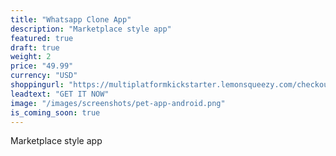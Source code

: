 ```yaml
---
title: "Whatsapp Clone App"
description: "Marketplace style app"
featured: true
draft: true
weight: 2
price: "49.99"
currency: "USD"
shoppingurl: "https://multiplatformkickstarter.lemonsqueezy.com/checkout/buy/e079be3b-613d-4f2a-a117-197f12c98586"
leadtext: "GET IT NOW"
image: "/images/screenshots/pet-app-android.png"
is_coming_soon: true
---
```


Marketplace style app
